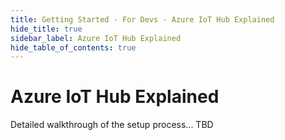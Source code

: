 ```yaml
---
title: Getting Started - For Devs - Azure IoT Hub Explained
hide_title: true
sidebar_label: Azure IoT Hub Explained
hide_table_of_contents: true
---
```


# Azure IoT Hub Explained

Detailed walkthrough of the setup process... TBD

